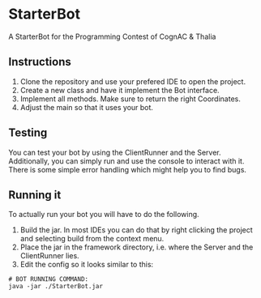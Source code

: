 # StarterBot
A StarterBot for the Programming Contest of CognAC &amp; Thalia

## Instructions
1. Clone the repository and use your prefered IDE to open the project.
1. Create a new class and have it implement the Bot interface.
1. Implement all methods. Make sure to return the right Coordinates.
1. Adjust the main so that it uses your bot.

## Testing
You can test your bot by using the ClientRunner and the Server. Additionally, you can simply run and use the console to interact with it. There is some simple error handling which might help you to find bugs.

## Running it
To actually run your bot you will have to do the following.
1. Build the jar. In most IDEs you can do that by right clicking the project and selecting build from the context menu.
1. Place the jar in the framework directory, i.e. where the Server and the ClientRunner lies.
1. Edit the config so it looks similar to this:
```
# BOT RUNNING COMMAND:
java -jar ./StarterBot.jar
```
